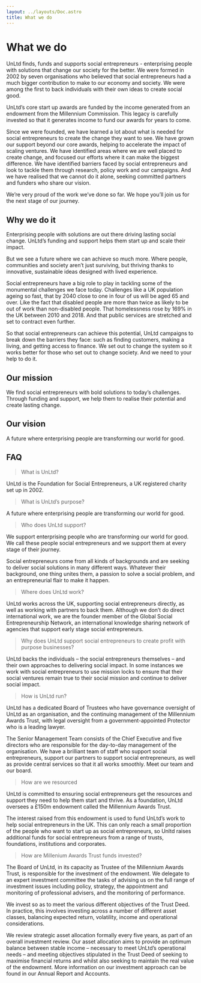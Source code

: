 ```yaml
---
layout: ../layouts/Doc.astro
title: What we do
---
```

# What we do

UnLtd finds, funds and supports social entrepreneurs - enterprising people with solutions that change our society for the better. We were formed in 2002 by seven organisations who believed that social entrepreneurs had a much bigger contribution to make to our economy and society. We were among the first to back individuals with their own ideas to create social good.

UnLtd’s core start up awards are funded by the income generated from an endowment from the Millennium Commission. This legacy is carefully invested so that it generates income to fund our awards for years to come.

Since we were founded, we have learned a lot about what is needed for social entrepreneurs to create the change they want to see. We have grown our support beyond our core awards, helping to accelerate the impact of scaling ventures. We have identified areas where we are well placed to create change, and focused our efforts where it can make the biggest difference. We have identified barriers faced by social entrepreneurs and look to tackle them through research, policy work and our campaigns. And we have realised that we cannot do it alone, seeking committed partners and funders who share our vision.

We’re very proud of the work we’ve done so far. We hope you’ll join us for the next stage of our journey.

## Why we do it

Enterprising people with solutions are out there driving lasting social change. UnLtd’s funding and support helps them start up and scale their impact.

But we see a future where we can achieve so much more. Where people, communities and society aren’t just surviving, but thriving thanks to innovative, sustainable ideas designed with lived experience.

Social entrepreneurs have a big role to play in tackling some of the monumental challenges we face today. Challenges like a UK population ageing so fast, that by 2040 close to one in four of us will be aged 65 and over. Like the fact that disabled people are more than twice as likely to be out of work than non-disabled people. That homelessness rose by 169% in the UK between 2010 and 2018. And that public services are stretched and set to contract even further.

So that social entrepreneurs can achieve this potential, UnLtd campaigns to break down the barriers they face: such as finding customers, making a living, and getting access to finance. We set out to change the system so it works better for those who set out to change society. And we need to your help to do it.

## Our mission
We find social entrepreneurs with bold solutions to today’s challenges. Through funding and support, we help them to realise their potential and create lasting change.

## Our vision
A future where enterprising people are transforming our world for good.

## FAQ

> What is UnLtd?

UnLtd is the Foundation for Social Entrepreneurs, a UK registered charity set up in 2002.

> What is UnLtd’s purpose?

A future where enterprising people are transforming our world for good.

> Who does UnLtd support?

We support enterprising people who are transforming our world for good. We call these people social entrepreneurs and we support them at every stage of their journey.

Social entrepreneurs come from all kinds of backgrounds and are seeking to deliver social solutions in many different ways. Whatever their background, one thing unites them, a passion to solve a social problem, and an entrepreneurial flair to make it happen.

> Where does UnLtd work?

UnLtd works across the UK, supporting social entrepreneurs directly, as well as working with partners to back them. Although we don’t do direct international work, we are the founder member of the Global Social Entrepreneurship Network, an international knowledge sharing network of agencies that support early stage social entrepreneurs.

> Why does UnLtd support social entrepreneurs to create profit with purpose businesses?

UnLtd backs the individuals – the social entrepreneurs themselves – and their own approaches to delivering social impact. In some instances we work with social entrepreneurs to use mission locks to ensure that their social ventures remain true to their social mission and continue to deliver social impact.

> How is UnLtd run?

UnLtd has a dedicated Board of Trustees who have governance oversight of UnLtd as an organisation, and the continuing management of the Millennium Awards Trust, with legal oversight from a government-appointed Protector who is a leading lawyer.

The Senior Management Team consists of the Chief Executive and five directors who are responsible for the day-to-day management of the organisation. We have a brilliant team of staff who support social entrepreneurs, support our partners to support social entrepreneurs, as well as provide central services so that it all works smoothly. Meet our team and our board.

> How are we resourced

UnLtd is committed to ensuring social entrepreneurs get the resources and support they need to help them start and thrive. As a foundation, UnLtd oversees a £150m endowment called the Millennium Awards Trust.

The interest raised from this endowment is used to fund UnLtd’s work to help social entrepreneurs in the UK. This can only reach a small proportion of the people who want to start up as social entrepreneurs, so Unltd raises additional funds for social entrepreneurs from a range of trusts, foundations, institutions and corporates.

> How are Millenium Awards Trust funds invested?

The Board of UnLtd, in its capacity as Trustee of the Millennium Awards Trust, is responsible for the investment of the endowment. We delegate to an expert investment committee the tasks of advising us on the full range of investment issues including policy, strategy, the appointment and monitoring of professional advisers, and the monitoring of performance.

We invest so as to meet the various different objectives of the Trust Deed. In practice, this involves investing across a number of different asset classes, balancing expected return, volatility, income and operational considerations.

We review strategic asset allocation formally every five years, as part of an overall investment review. Our asset allocation aims to provide an optimum balance between stable income – necessary to meet UnLtd’s operational needs – and meeting objectives stipulated in the Trust Deed of seeking to maximise financial returns and whilst also seeking to maintain the real value of the endowment. More information on our investment approach can be found in our Annual Report and Accounts.

